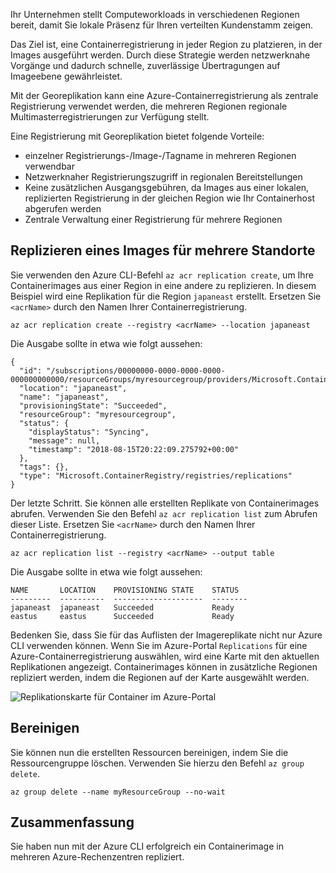 Ihr Unternehmen stellt Computeworkloads in verschiedenen Regionen bereit, damit Sie lokale Präsenz für Ihren verteilten Kundenstamm zeigen. 

Das Ziel ist, eine Containerregistrierung in jeder Region zu platzieren, in der Images ausgeführt werden. Durch diese Strategie werden netzwerknahe Vorgänge und dadurch schnelle, zuverlässige Übertragungen auf Imageebene gewährleistet. 

Mit der Georeplikation kann eine Azure-Containerregistrierung als zentrale Registrierung verwendet werden, die mehreren Regionen regionale Multimasterregistrierungen zur Verfügung stellt.

Eine Registrierung mit Georeplikation bietet folgende Vorteile:

- einzelner Registrierungs-/Image-/Tagname in mehreren Regionen verwendbar
- Netzwerknaher Registrierungszugriff in regionalen Bereitstellungen
- Keine zusätzlichen Ausgangsgebühren, da Images aus einer lokalen, replizierten Registrierung in der gleichen Region wie Ihr Containerhost abgerufen werden
- Zentrale Verwaltung einer Registrierung für mehrere Regionen

## <a name="replicate-an-image-to-multiple-locations"></a>Replizieren eines Images für mehrere Standorte

Sie verwenden den Azure CLI-Befehl `az acr replication create`, um Ihre Containerimages aus einer Region in eine andere zu replizieren. In diesem Beispiel wird eine Replikation für die Region `japaneast` erstellt. Ersetzen Sie `<acrName>` durch den Namen Ihrer Containerregistrierung.

```azurecli
az acr replication create --registry <acrName> --location japaneast
```

Die Ausgabe sollte in etwa wie folgt aussehen:

```console
{
  "id": "/subscriptions/00000000-0000-0000-0000-000000000000/resourceGroups/myresourcegroup/providers/Microsoft.ContainerRegistry/registries/myACR0007/replications/japaneast",
  "location": "japaneast",
  "name": "japaneast",
  "provisioningState": "Succeeded",
  "resourceGroup": "myresourcegroup",
  "status": {
    "displayStatus": "Syncing",
    "message": null,
    "timestamp": "2018-08-15T20:22:09.275792+00:00"
  },
  "tags": {},
  "type": "Microsoft.ContainerRegistry/registries/replications"
}
```

Der letzte Schritt. Sie können alle erstellten Replikate von Containerimages abrufen. Verwenden Sie den Befehl `az acr replication list` zum Abrufen dieser Liste. Ersetzen Sie `<acrName>` durch den Namen Ihrer Containerregistrierung.

```azurecli
az acr replication list --registry <acrName> --output table
```

Die Ausgabe sollte in etwa wie folgt aussehen:

```console
NAME       LOCATION    PROVISIONING STATE    STATUS
---------  ----------  --------------------  --------
japaneast  japaneast   Succeeded             Ready
eastus     eastus      Succeeded             Ready
```

Bedenken Sie, dass Sie für das Auflisten der Imagereplikate nicht nur Azure CLI verwenden können. Wenn Sie im Azure-Portal `Replications` für eine Azure-Containerregistrierung auswählen, wird eine Karte mit den aktuellen Replikationen angezeigt. Containerimages können in zusätzliche Regionen repliziert werden, indem die Regionen auf der Karte ausgewählt werden.

![Replikationskarte für Container im Azure-Portal](../media/replication-map.png)

## <a name="clean-up"></a>Bereinigen
<!---TODO: Update for sandbox?--->

Sie können nun die erstellten Ressourcen bereinigen, indem Sie die Ressourcengruppe löschen. Verwenden Sie hierzu den Befehl `az group delete`.

```azurecli
az group delete --name myResourceGroup --no-wait
```

## <a name="summary"></a>Zusammenfassung

Sie haben nun mit der Azure CLI erfolgreich ein Containerimage in mehreren Azure-Rechenzentren repliziert. 